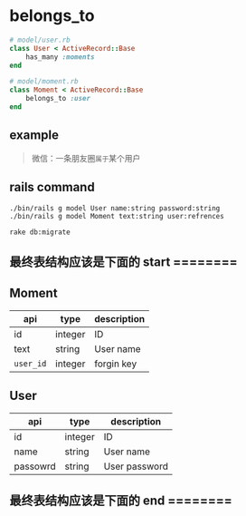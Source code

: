 # belongs_to
```rb
# model/user.rb
class User < ActiveRecord::Base
    has_many :moments
end

# model/moment.rb
class Moment < ActiveRecord::Base
    belongs_to :user
end
```

## example
> 微信：一条朋友圈`属于`某个用户

## rails command
```shell
./bin/rails g model User name:string password:string
./bin/rails g model Moment text:string user:refrences

rake db:migrate
```


## 最终表结构应该是下面的 start ========

## Moment
| api       | type    | description |
| --------- | ------- | ----------- |
| id        | integer | ID          |
| text      | string  | User name   |
| `user_id` | integer | forgin key  |

## User
| api      | type    | description   |
| -------- | ------- | ------------- |
| id       | integer | ID            |
| name     | string  | User name     |
| passowrd | string  | User password |


## 最终表结构应该是下面的 end ========